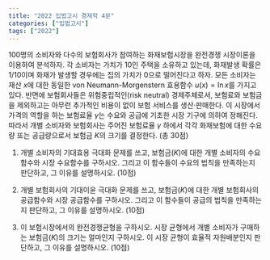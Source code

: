 ```yaml
---
title: "2022 입법고시 경제학 4문"
categories: ["입법고시"]
tags: ["2022"]
---
```


100명의 소비자와 다수의 보험회사가 참여하는 화재보험시장을 완전경쟁 시장이론을 이용하여 분석하자. 각 소비자는 가치가 10인 주택을 소유하고 있는데, 화재발생 확률은 1/10이며 화재가 발생할 경우에는 집의 가치가 0으로 떨어진다고 하자. 모든 소비자는 재산 $x$에 대한 동일한 von Neumann-Morgenstern 효용함수 $u(x) = \ln x$를 가지고 있다. 반면에 보험회사들은 위험중립적인(risk neutral) 경제주체로서, 보험료와 보험금을 제외하고는 아무런 추가적인 비용이 없이 보험 서비스를 생산·판매한다. 이 시장에서 가격의 역할을 하는 보험료율 $\gamma$는 수요와 공급에 기초한 시장 기구에 의하여 정해진다. 따라서 개별 소비자와 보험회사는 주어진 보험료율 $\gamma$ 하에서 각각 화재보험에 대한 수요량 또는 공급량으로서 보험금 $K$의 크기를 결정한다. (총 30점)

1) 개별 소비자의 기대효용 극대화 문제를 쓰고, 보험금($K$)에 대한 개별 소비자의 수요함수와 시장 수요함수를 구하시오. 그리고 이 함수들이 수요의 법칙을 만족하는지 판단하고, 그 이유를 설명하시오. (10점)

2) 개별 보험회사의 기대이윤 극대화 문제를 쓰고, 보험금($K$)에 대한 개별 보험회사의 공급함수와 시장 공급함수를 구하시오. 그리고 이 함수들이 공급의 법칙을 만족하는지 판단하고, 그 이유를 설명하시오. (10점)

3) 이 보험시장에서의 완전경쟁균형을 구하시오. 시장 균형에서 개별 소비자가 구매하는 보험금($K$)의 크기는 얼마인지 구하시오. 이 시장 균형이 효율적 자원배분인지 판단하고, 그 이유를 설명하시오. (10점)
